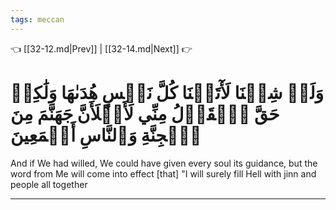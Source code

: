 ```yaml
---
tags: meccan
---
```


👈 [[32-12.md|Prev]] | [[32-14.md|Next]] 👉

# وَلَوۡ شِئۡنَا لَأٓتَيۡنَا كُلَّ نَفۡسٍ هُدَىٰهَا وَلَٰكِنۡ حَقَّ ٱلۡقَوۡلُ مِنِّي لَأَمۡلَأَنَّ جَهَنَّمَ مِنَ ٱلۡجِنَّةِ وَٱلنَّاسِ أَجۡمَعِينَ

And if We had willed, We could have given every soul its guidance, but the word from Me will come into effect [that] "I will surely fill Hell with jinn and people all together

---

